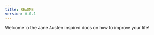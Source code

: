 ```yaml
---
title: README
version: 0.0.1
---
```


Welcome to the Jane Austen inspired docs on how to improve your life!
